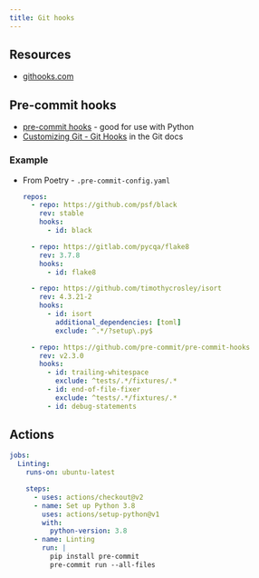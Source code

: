 ```yaml
---
title: Git hooks
---
```



## Resources

- [githooks.com](https://githooks.com/)


## Pre-commit hooks

- [pre-commit hooks](https://github.com/pre-commit/pre-commit-hooks) - good for use with Python
- [Customizing Git - Git Hooks](https://git-scm.com/book/en/v2/Customizing-Git-Git-Hooks) in the Git docs

### Example

- From Poetry - `.pre-commit-config.yaml`
    ```yaml
    repos:
      - repo: https://github.com/psf/black
        rev: stable
        hooks:
          - id: black

      - repo: https://gitlab.com/pycqa/flake8
        rev: 3.7.8
        hooks:
          - id: flake8

      - repo: https://github.com/timothycrosley/isort
        rev: 4.3.21-2
        hooks:
          - id: isort
            additional_dependencies: [toml]
            exclude: ^.*/?setup\.py$

      - repo: https://github.com/pre-commit/pre-commit-hooks
        rev: v2.3.0
        hooks:
          - id: trailing-whitespace
            exclude: ^tests/.*/fixtures/.*
          - id: end-of-file-fixer
            exclude: ^tests/.*/fixtures/.*
          - id: debug-statements
    ```

## Actions

```yaml
jobs:
  Linting:
    runs-on: ubuntu-latest

    steps:
      - uses: actions/checkout@v2
      - name: Set up Python 3.8
        uses: actions/setup-python@v1
        with:
          python-version: 3.8
      - name: Linting
        run: |
          pip install pre-commit
          pre-commit run --all-files
```

